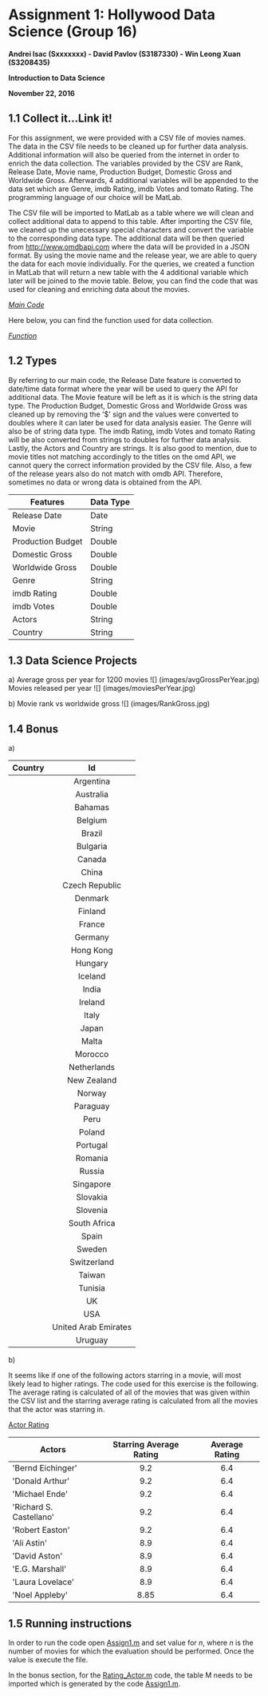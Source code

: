 Assignment 1: Hollywood Data Science (Group 16)
===============================================

**Andrei Isac (Sxxxxxxx) - David Pavlov (S3187330) - Win Leong Xuan (S3208435)**

**Introduction to Data Science**

**November 22, 2016**


1.1 Collect it...Link it!
-------------------------
For this assignment, we were provided with a CSV file of movies names. The data in the CSV file needs to be cleaned up for further data analysis. Additional information will also be queried from the internet in order to enrich the data collection. The variables provided by the CSV are Rank, Release Date, Movie name, Production Budget, Domestic Gross and Worldwide Gross. Afterwards, 4 additional variables will be appended to the data set which are Genre, imdb Rating, imdb Votes and tomato Rating. The programming language of our choice will be MatLab.

The CSV file will be imported to MatLab as a table where we will clean and collect additional data to append to this table. After importing the CSV file, we cleaned up the unecessary special characters and convert the variable to the corresponding data type. The additional data will be then queried from http://www.omdbapi.com where the data will be provided in a JSON format. By using the movie name and the release year, we are able to query the data for each movie individually. For the queries, we created a function in MatLab that will return a new table with the 4 additional variable which later will be joined to the movie table. Below, you can find the code that was used for cleaning and enriching data about the movies. 

[*Main Code*](Assign1.m)

Here below, you can find the function used for data collection.

[*Function*](FetchFromAPI.m)

1.2 Types
---------
By referring to our main code, the Release Date feature is converted to date/time data format where the year will be used to query the API for additional data. The Movie feature will be left as it is which is the string data type. The Production Budget, Domestic Gross and Worldwide Gross was cleaned up by removing the '$' sign and the values were converted to doubles where it can later be used for data analysis easier. The Genre will also be of string data type. The imdb Rating, imdb Votes and tomato Rating will be also converted from strings to doubles for further data analysis. Lastly, the Actors and Country are strings. It is also good to mention, due to movie titles not matching accordingly to the titles on the omd API, we cannot query the correct information provided by the CSV file. Also, a few of the release years also do not match with omdb API. Therefore, sometimes no data or wrong data is obtained from the API.

| Features | Data Type|
|----------|----------|
| Release Date | Date |
| Movie | String |
| Production Budget | Double |
| Domestic Gross | Double |
| Worldwide Gross | Double |
| Genre | String |
| imdb Rating | Double |
| imdb Votes | Double |
| Actors | String |
| Country | String |

1.3 Data Science Projects
-------------------------
  a)
  Average gross per year for 1200 movies
    ![] (images/avgGrossPerYear.jpg) 
  Movies released per year
    ![] (images/moviesPerYear.jpg)
    
   b)
   Movie rank vs worldwide gross
    ![] (images/RankGross.jpg)

1.4 Bonus
---------
a)

|Country|Id|
|-----------|:-----------:|
    |Argentina|1|
    |Australia|2|
    |Bahamas|3|
    |Belgium|4|
    |Brazil|5|
    |Bulgaria|6|
    |Canada|7|
    |China|8|
    |Czech Republic|9|
    |Denmark|10|
    |Finland|11|
    |France|12|
    |Germany|13|
    |Hong Kong|14|
    |Hungary|15|
    |Iceland|16|
    |India|17|
    |Ireland|18|
    |Italy|19|
    |Japan|20|
    |Malta|21|
    |Morocco|22|
    |Netherlands|23|
    |New Zealand|24|
    |Norway|25|
    |Paraguay|26|
    |Peru|27|
    |Poland|28|
    |Portugal|29|
    |Romania|30|
    |Russia|31|
    |Singapore|32|
    |Slovakia|33|
    |Slovenia|34|
    |South Africa|35|
    |Spain|36|
    |Sweden|37|
    |Switzerland|38|
    |Taiwan|39|
    |Tunisia|40|
    |UK|41|
    |USA|42|
    |United Arab Emirates|43|
    |Uruguay|44|

b)

It seems like if one of the following actors starring in a movie, will most likely lead to higher ratings. The code used for this exercise is the following. The average rating is calculated of all of the movies that was given within the CSV list and the starring average rating is calculated from all the movies that the actor was starring in.

[Actor Rating](Rating_Actor.m)

| Actors | Starring Average Rating | Average Rating|
|----------|:----------:|:-----------:|
| 'Bernd Eichinger' | 9.2 | 6.4 |
| 'Donald Arthur' | 9.2 | 6.4 |
| 'Michael Ende'| 9.2 | 6.4 |
| 'Richard S. Castellano' | 9.2 | 6.4 |
| 'Robert Easton' | 9.2 | 6.4 |
| 'Ali Astin' | 8.9 | 6.4 |
| 'David Aston' | 8.9 | 6.4 |
| 'E.G. Marshall' | 8.9 | 6.4 |
| 'Laura Lovelace' | 8.9 | 6.4 |
| 'Noel Appleby' | 8.85 | 6.4 |

1.5 Running instructions
---------
In order to run the code open [Assign1.m](Assign1.m) and set value for *n*, where *n* is the number of movies for which the evaluation should be performed. Once the value is execute the file.

In the bonus section, for the [Rating_Actor.m](Rating_Actor.m) code, the table M needs to be imported which is generated by the code [Assign1.m](Assign1.m).
